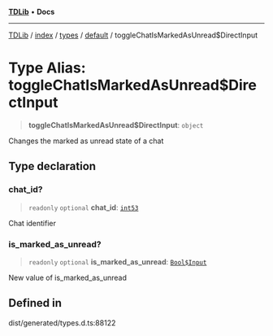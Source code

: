 [**TDLib**](../../../../../../README.md) • **Docs**

***

[TDLib](../../../../../../modules.md) / [index](../../../../../README.md) / [types](../../../README.md) / [default](../README.md) / toggleChatIsMarkedAsUnread$DirectInput

# Type Alias: toggleChatIsMarkedAsUnread$DirectInput

> **toggleChatIsMarkedAsUnread$DirectInput**: `object`

Changes the marked as unread state of a chat

## Type declaration

### chat\_id?

> `readonly` `optional` **chat\_id**: [`int53`](int53.md)

Chat identifier

### is\_marked\_as\_unread?

> `readonly` `optional` **is\_marked\_as\_unread**: [`Bool$Input`](Bool$Input.md)

New value of is_marked_as_unread

## Defined in

dist/generated/types.d.ts:88122
